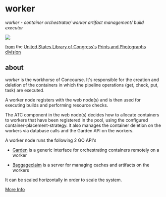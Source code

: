 # worker

*worker - container orchestrator/ worker artifact management/ build executor*

![](https://upload.wikimedia.org/wikipedia/commons/thumb/b/b8/Otto_Lilienthal_gliding_experiment_ppmsca.02546.jpg/640px-Otto_Lilienthal_gliding_experiment_ppmsca.02546.jpg)

[from](https://commons.wikimedia.org/wiki/File:Otto_Lilienthal_gliding_experiment_ppmsca.02546.jpg) the [United States Library of Congress's](https://www.loc.gov/) [Prints and Photographs division](https://www.loc.gov/rr/print/)






  ## about

  *worker* is the workhorse of Concourse. It's responsible for the creation
  and deletion of the containers in which the pipeline operations
  (get, check, put, task) are executed.

  A worker node registers with the web node(s) and is then used for executing
  builds and performing resource checks.

  The ATC component in the web node(s) decides how to allocate containers
  to workers that have been registered in the pool, using the configured
  container-placement-strategy. It also manages the container deletion on the workers
  via database calls and the Garden API on the workers.

  A worker node runs the following 2 GO API's

  * [Garden](https://github.com/cloudfoundry-incubator/garden) is a generic
    interface for orchestrating containers remotely on a worker

  * [Baggageclaim](https://github.com/concourse/concourse/tree/master/worker/baggageclaim)
    is a server for managing caches and artifacts on the workers


  It can be scaled horizontally in order to scale the system.

  [More Info](https://concourse-ci.org/concourse-worker.html)
